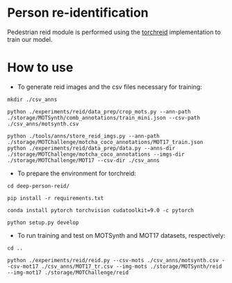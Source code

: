 # Person re-identification

Pedestrian reid module is performed using the [torchreid](https://github.com/KaiyangZhou/deep-person-reid/tree/master/torchreid) implementation to train our model. 

# How to use

- To generate reid images and the csv files necessary for training:

```
mkdir ./csv_anns

python ./experiments/reid/data_prep/crop_mots.py --ann-path ./storage/MOTSynth/comb_annotations/train_mini.json --csv-path ./csv_anns/motsynth.csv

python ./tools/anns/store_reid_imgs.py --ann-path ./storage/MOTChallenge/motcha_coco_annotations/MOT17_train.json
python ./experiments/reid/data_prep/data.py --anns-dir ./storage/MOTChallenge/motcha_coco_annotations --imgs-dir ./storage/MOTChallenge/MOT17 --csv-dir ./csv_anns
```

- To prepare the environment for torchreid:

```
cd deep-person-reid/

pip install -r requirements.txt

conda install pytorch torchvision cudatoolkit=9.0 -c pytorch

python setup.py develop

```

- To run training and test on MOTSynth and MOT17 datasets, respectively:

```
cd ..

python ./experiments/reid/reid.py --csv-mots ./csv_anns/motsynth.csv --csv-mot17 ./csv_anns/MOT17_tr.csv --img-mots ./storage/MOTSynth/reid --img-mot17 ./storage/MOTChallenge/reid
```

